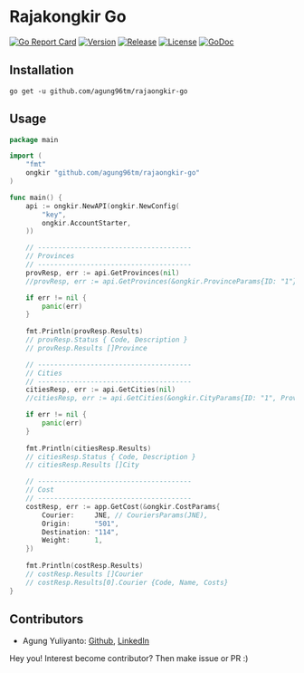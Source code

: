 Rajakongkir Go
=======================================
[![Go Report Card](https://goreportcard.com/badge/github.com/agung96tm/rajaongkir-go)](https://goreportcard.com/report/github.com/agung96tm/rajaongkir-go)
[![Version](https://img.shields.io/github/go-mod/go-version/agung96tm/rajaongkir-go)](https://go.dev/doc/go1.20)
[![Release](https://img.shields.io/github/v/release/agung96tm/rajaongkir-go.svg)](https://github.com/agung96tm/rajaongkir-go/releases)
[![License](https://img.shields.io/github/license/mashape/apistatus.svg)](https://github.com/agung96tm/rajaongkir-go/blob/master/LICENSE)
[![GoDoc](https://pkg.go.dev/badge/github.com/agung96tm/rajaongkir-go)](https://pkg.go.dev/github.com/agung96tm/rajaongkir-go)

## Installation
```shell
go get -u github.com/agung96tm/rajaongkir-go
```

## Usage

```go
package main

import (
	"fmt"
	ongkir "github.com/agung96tm/rajaongkir-go"
)

func main() {
	api := ongkir.NewAPI(ongkir.NewConfig(
		"key",
		ongkir.AccountStarter,
	))

	// --------------------------------------
	// Provinces
	// --------------------------------------
	provResp, err := api.GetProvinces(nil)
	//provResp, err := api.GetProvinces(&ongkir.ProvinceParams{ID: "1"})

	if err != nil {
		panic(err)
	}
	
	fmt.Println(provResp.Results)
	// provResp.Status { Code, Description }
	// provResp.Results []Province

	// --------------------------------------
	// Cities
	// --------------------------------------
	citiesResp, err := api.GetCities(nil)
	//citiesResp, err := api.GetCities(&ongkir.CityParams{ID: "1", ProvinceID: "1"})

	if err != nil {
		panic(err)
	}
	
	fmt.Println(citiesResp.Results)
	// citiesResp.Status { Code, Description }
	// citiesResp.Results []City

	// --------------------------------------
	// Cost
	// -------------------------------------- 
	costResp, err := app.GetCost(&ongkir.CostParams{
		Courier:     JNE, // CouriersParams(JNE),
		Origin:      "501",
		Destination: "114",
		Weight:      1,
	})
	
	fmt.Println(costResp.Results)
	// costResp.Results []Courier
	// costResp.Results[0].Courier {Code, Name, Costs}
}
```

## Contributors
* Agung Yuliyanto: [Github](https://github.com/agung96tm), [LinkedIn](https://www.linkedin.com/in/agung96tm/)

Hey you! Interest become contributor? Then make issue or PR :)
